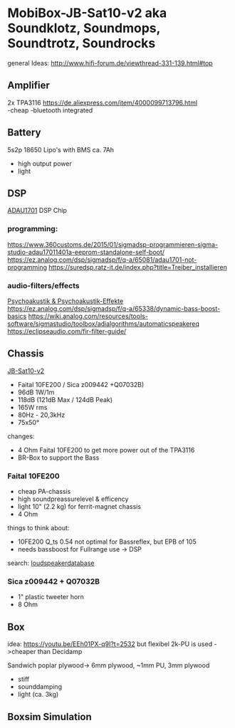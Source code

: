 # MobiBox-JB-Sat10-v2 aka Soundklotz, Soundmops, Soundtrotz, Soundrocks
general Ideas: http://www.hifi-forum.de/viewthread-331-139.html#top

## Amplifier 
2x TPA3116 
https://de.aliexpress.com/item/4000099713796.html  
-cheap
-bluetooth integrated

## Battery
5s2p 18650 Lipo's with BMS ca. 7Ah
- high output power
- light

## DSP
[ADAU1701](https://www.analog.com/media/en/technical-documentation/data-sheets/ADAU1701.pdf) DSP Chip  

### programming:  
https://www.360customs.de/2015/01/sigmadsp-programmieren-sigma-studio-adau17011401a-eeprom-standalone-self-boot/  
https://ez.analog.com/dsp/sigmadsp/f/q-a/65081/adau1701-not-programming
https://suredsp.ratz-it.de/index.php?title=Treiber_installieren

### audio-filters/effects
[Psychoakustik & Psychoakustik-Effekte](https://curdt.home.hdm-stuttgart.de/PDF/Psychoakustik_und_Psychoakustik_Effekte.pdf)
https://ez.analog.com/dsp/sigmadsp/f/q-a/65338/dynamic-bass-boost-basics
https://wiki.analog.com/resources/tools-software/sigmastudio/toolbox/adialgorithms/automaticspeakereq
https://eclipseaudio.com/fir-filter-guide/




## Chassis
[JB-Sat10-v2](https://www.lautsprecherforum.eu/viewtopic.php?t=4907)  
- Faital 10FE200 / Sica z009442 +Q07032B)  
- 96dB 1W/1m  
- 118dB (121dB Max / 124dB Peak) 
- 165W rms  
- 80Hz - 20,3kHz  
- 75x50°

changes:  
- 4 Ohm Faital 10FE200 to get more power out of the TPA3116
- BR-Box to support the Bass

### Faital 10FE200 
  
- cheap PA-chassis
- high soundpreassurelevel & efficency
- light 10" (2.2 kg) for ferrit-magnet chassis
- 4 Ohm

things to think about:  
- 10FE200 Q_ts 0.54 not optimal for Bassreflex, but EPB of 105  
- needs bassboost for Fullrange use -> DSP

search: [loudspeakerdatabase](http://www.loudspeakerdatabase.com/search/type=Subwoofer,Woofer,Mid_Bass,Mid-range,Full-range/8.0_size_in_12.0/1_z_4/100_pw_500/94.0_spl_118.0/9_fs_70/0.13_qts_0.70/sort=-spl)

### Sica z009442 + Q07032B

- 1" plastic tweeter horn
- 8 Ohm

## Box

idea: https://youtu.be/EEh01PX-q9I?t=2532 but flexibel 2k-PU is used ->cheaper than Decidamp

Sandwich poplar plywood-> 6mm plywood, ~1mm PU, 3mm plywood  
- stiff
- sounddamping
- light (ca. 3kg)

## Boxsim Simulation



